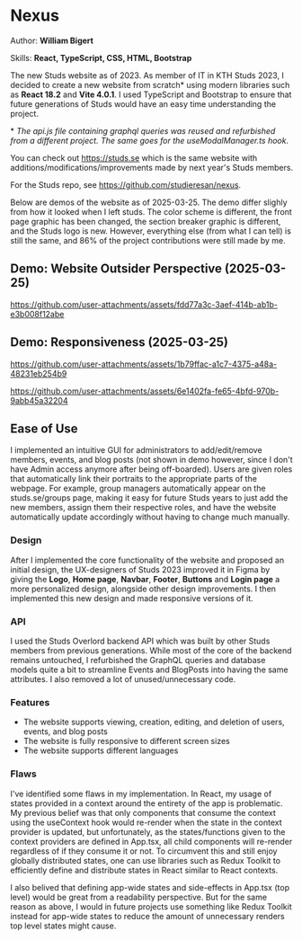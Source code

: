 # Nexus
Author: **William Bigert**

Skills: **React, TypeScript, CSS, HTML, Bootstrap**

The new Studs website as of 2023. As member of IT in KTH Studs 2023, I decided to create a new website from scratch\* using modern libraries such as **React 18.2** and **Vite 4.0.1**. I used TypeScript and Bootstrap to ensure that future generations of Studs would have an easy time understanding the project.

\* *The api.js file containing graphql queries was reused and refurbished from a different project. The same goes for the useModalManager.ts hook.*

You can check out <https://studs.se> which is the same website with additions/modifications/improvements made by next year's Studs members.

For the Studs repo, see <https://github.com/studieresan/nexus>.

Below are demos of the website as of 2025-03-25. The demo differ slighly from how it looked when I left studs. The color scheme is different, the front page graphic has been changed, the section breaker graphic is different, and the Studs logo is new. However, everything else (from what I can tell) is still the same, and 86% of the project contributions were still made by me.

## Demo: Website Outsider Perspective (2025-03-25)

https://github.com/user-attachments/assets/fdd77a3c-3aef-414b-ab1b-e3b008f12abe

## Demo: Responsiveness (2025-03-25)
https://github.com/user-attachments/assets/1b79ffac-a1c7-4375-a48a-48231eb254b9

https://github.com/user-attachments/assets/6e1402fa-fe65-4bfd-970b-9abb45a32204

## Ease of Use
I implemented an intuitive GUI for administrators to add/edit/remove members, events, and blog posts (not shown in demo however, since I don't have Admin access anymore after being off-boarded). Users are given roles that automatically link their portraits to the appropriate parts of the webpage. For example, group managers automatically appear on the studs.se/groups page, making it easy for future Studs years to just add the new members, assign them their respective roles, and have the website automatically update accordingly without having to change much manually.

### Design
After I implemented the core functionality of the website and proposed an initial design, the UX-designers of Studs 2023 improved it in Figma by giving the **Logo**, **Home page**, **Navbar**, **Footer**, **Buttons** and **Login page** a more personalized design, alongside other design improvements. I then implemented this new design and made responsive versions of it.

### API
I used the Studs Overlord backend API which was built by other Studs members from previous generations. While most of the core of the backend remains untouched, I refurbished the GraphQL queries and database models quite a bit to streamline Events and BlogPosts into having the same attributes. I also removed a lot of unused/unnecessary code.

### Features
- The website supports viewing, creation, editing, and deletion of users, events, and blog posts
- The website is fully responsive to different screen sizes
- The website supports different languages

### Flaws
I've identified some flaws in my implementation. In React, my usage of states provided in a context around the entirety of the app is problematic. My previous belief was that only components that consume the context using the useContext hook would re-render when the state in the context provider is updated, but unfortunately, as the states/functions given to the context providers are defined in App.tsx, all child components will re-render regardless of if they consume it or not. To circumvent this and still enjoy globally distributed states, one can use libraries such as Redux Toolkit to efficiently define and distribute states in React similar to React contexts.

I also belived that defining app-wide states and side-effects in App.tsx (top level) would be great from a readability perspective. But for the same reason as above, I would in future projects use something like Redux Toolkit instead for app-wide states to reduce the amount of unnecessary renders top level states might cause.
